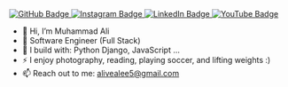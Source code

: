 <a href="https://github.com/muhammadAli330" rel="nofollow">
    <img src="https://img.shields.io/badge/github-%2312100E.svg?&style=for-the-badge&logo=github&logoColor=white" alt="GitHub Badge" style="max-width: 100%;">
</a>

<a href="https://www.instagram.com/__m.ali03/" target="_blank">
    <img src="https://camo.githubusercontent.com/0cac31bb8f2921e215744db11e8dd8b57ea836009ea1c0d7b7fbf933128550e0/68747470733a2f2f696d672e736869656c64732e696f2f62616467652f696e7374616772616d2d2532333132313030452e7376673f267374796c653d666f722d7468652d6261646765266c6f676f3d696e7374616772616d26636f6c6f723d343035444536" alt="Instagram Badge" style="max-width: 100%;">
</a> <a href="https://www.linkedin.com/in/muhammad-ali-37112628b/" rel="nofollow">
    <img src="https://img.shields.io/badge/linkedin-%230077B5.svg?&style=for-the-badge&logo=linkedin&logoColor=white" alt="LinkedIn Badge" style="max-width: 100%;">
</a> <a href="https://www.youtube.com/@AliDream344/videos" rel="nofollow">
    <img src="https://camo.githubusercontent.com/d62f106498115be2292c5f7445f1e032746c60652dcc7f7eaf45c56121b9508f/68747470733a2f2f696d672e736869656c64732e696f2f62616467652f796f75747562652d2532333030373742352e7376673f267374796c653d666f722d7468652d6261646765266c6f676f3d796f7574756265266c6f676f436f6c6f723d776869746526636f6c6f723d464630303030" alt="YouTube Badge" style="max-width: 100%;">
</a>




- 👋 Hi, I’m Muhammad Ali
- 🏢 Software Engineer (Full Stack)
- 🧰 I build with: Python Django, JavaScript ...
- ⚡ I enjoy photography, reading, playing soccer, and lifting weights :)
- 📫 Reach out to me: alivealee5@gmail.com
